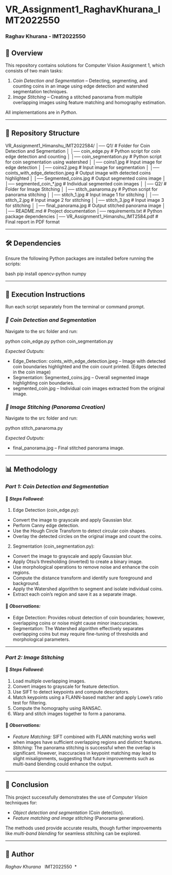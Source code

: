 # VR_Assignment1_RaghavKhurana_IMT2022550

### Raghav Khurana - IMT2022550 

## 📌 Overview  
This repository contains solutions for Computer Vision Assignment 1, which consists of two main tasks:  
1. *Coin Detection and Segmentation* –  Detecting, segmenting, and counting coins in an image using edge detection and watershed segmentation techniques.  
2. *Image Stitching* – Creating a stitched panorama from multiple overlapping images using feature matching and homography estimation.  

All implementations are in *Python*.  

---

## 📂 Repository Structure  


VR_Assignment1_Himanshu_IMT2022584/
│── Q1/                                         # Folder for Coin Detection and Segmentation
│   │── coin_edge.py                           # Python script for coin edge detection and counting
│   │── coin_segmentation.py                   # Python script for coin segmentation using watershed
│   │── coins1.jpg                             # Input image for edge detection
│   │── coins2.jpeg                            # Input image for segmentation
│   │── coints_with_edge_detection.jpeg        # Output image with detected coins highlighted
│   │── Segmented_coins.jpg                    # Output segmented coins image
│   │── segmented_coin_*.jpg                    # Individual segmented coin images
│
│── Q2/                                         # Folder for Image Stitching
│   │── stitch_panaroma.py                     # Python script for panorama stitching
│   │── stitch_1.jpg                           # Input image 1 for stitching
│   │── stitch_2.jpg                           # Input image 2 for stitching
│   │── stitch_3.jpg                           # Input image 3 for stitching
│   │── final_panorama.jpg                     # Output stitched panorama image
│
│── README.md                                   # Project documentation
│── requirements.txt                            # Python package dependencies
│── VR_Assignment1_Himanshu_IMT2584.pdf          # Final report in PDF format



---

## 🛠 Dependencies  
Ensure the following Python packages are installed before running the scripts:  

bash
pip install opencv-python numpy



---

## 🔧 Execution Instructions  
Run each script separately from the terminal or command prompt.  

### *⿡ Coin Detection and Segmentation*  
Navigate to the src folder and run:

python coin_edge.py
python coin_segmentation.py

*Expected Outputs:*  
- Edge_Detection: coints_with_edge_detection.jpeg – Image with detected coin boundaries highlighted and the coin count printed.
 (Edges detected in the coin image)  
- Segmentation: Segmented_coins.jpg – Overall segmented image highlighting coin boundaries.
- segmented_coin.jpg – Individual coin images extracted from the original image.  

### *⿢ Image Stitching (Panorama Creation)*  
Navigate to the src folder and run:

python stitch_panaroma.py


*Expected Outputs:*  
- final_panorama.jpg – Final stitched panorama image.

---

## 📊 Methodology  

### *Part 1: Coin Detection and Segmentation*  
#### 🔹 *Steps Followed:*  
1. Edge Detection (coin_edge.py):
- Convert the image to grayscale and apply Gaussian blur.
- Perform Canny edge detection.
- Use the Hough Circle Transform to detect circular coin shapes.
- Overlay the detected circles on the original image and count the coins. 

2. Segmentation (coin_segmentation.py):

- Convert the image to grayscale and apply Gaussian blur.
-  Apply Otsu’s thresholding (inverted) to create a binary image.
- Use morphological operations to remove noise and enhance the coin regions.
- Compute the distance transform and identify sure foreground and background.
- Apply the Watershed algorithm to segment and isolate individual coins.
- Extract each coin’s region and save it as a separate image.

#### 📌 *Observations:*  
- Edge Detection: Provides robust detection of coin boundaries; however, overlapping coins or noise might cause minor inaccuracies.  
- Segmentation: The Watershed algorithm effectively separates overlapping coins but may require fine-tuning of thresholds and morphological parameters.
---

### *Part 2: Image Stitching*  
#### 🔹 *Steps Followed:*  
1. Load multiple overlapping images.  
2. Convert images to grayscale for feature detection.  
3. Use SIFT to detect keypoints and compute descriptors.  
4. Match keypoints using a FLANN-based matcher and apply Lowe’s ratio test for filtering.  
5. Compute the homography using RANSAC.
6. Warp and stitch images together to form a panorama.  

#### 📌 *Observations:*  
- *Feature Matching:* SIFT combined with FLANN matching works well when images have sufficient overlapping regions and distinct features.  
- *Stitching*: The panorama stitching is successful when the overlap is significant. However, inaccuracies in keypoint matching may lead to slight misalignments, suggesting that future improvements such as multi-band blending could enhance the output.
---


## 🎯 Conclusion  
This project successfully demonstrates the use of *Computer Vision* techniques for:  
- *Object detection and segmentation* (Coin detection).  
- *Feature matching and image stitching* (Panorama generation).  

The methods used provide accurate results, though further improvements like *multi-band blending* for seamless stitching can be explored.  

---

## 📝 Author  
*Raghav Khurana*  
IMT2022550  *
